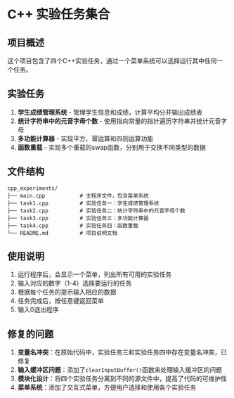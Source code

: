 # C++ 实验任务集合

## 项目概述

这个项目包含了四个C++实验任务，通过一个菜单系统可以选择运行其中任何一个任务。

## 实验任务

1. **学生成绩管理系统** - 管理学生信息和成绩，计算平均分并输出成绩表
2. **统计字符串中的元音字母个数** - 使用指向常量的指针遍历字符串并统计元音字母
3. **多功能计算器** - 实现平方、幂运算和四则运算功能
4. **函数重载** - 实现多个重载的swap函数，分别用于交换不同类型的数据

## 文件结构

```
cpp_experiments/
├── main.cpp           # 主程序文件，包含菜单系统
├── task1.cpp          # 实验任务一：学生成绩管理系统
├── task2.cpp          # 实验任务二：统计字符串中的元音字母个数
├── task3.cpp          # 实验任务三：多功能计算器
├── task4.cpp          # 实验任务四：函数重载
└── README.md          # 项目说明文档
```

## 使用说明

1. 运行程序后，会显示一个菜单，列出所有可用的实验任务
2. 输入对应的数字（1-4）选择要运行的任务
3. 根据每个任务的提示输入相应的数据
4. 任务完成后，按任意键返回菜单
5. 输入0退出程序

## 修复的问题

1. **变量名冲突**：在原始代码中，实验任务三和实验任务四中存在变量名冲突，已修复
2. **输入缓冲区问题**：添加了`clearInputBuffer()`函数来处理输入缓冲区的问题
3. **模块化设计**：将四个实验任务分离到不同的源文件中，提高了代码的可维护性
4. **菜单系统**：添加了交互式菜单，方便用户选择和使用各个实验任务
